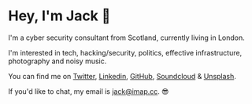# Hey, I'm Jack 🕺

I'm a cyber security consultant from Scotland, currently living in London.

I'm interested in tech, hacking/security, politics, effective infrastructure, photography and noisy music.

You can find me on [Twitter](https://twitter.com/jackal_lol), [Linkedin](https://linkedin.com/in/jb46), [GitHub](https://github.com/j-ckal), [Soundcloud](https://soundcloud.com/j4cka1) & [Unsplash](https://unsplash.com/@j_ckal).

If you'd like to chat, my email is jack@imap.cc. 😎